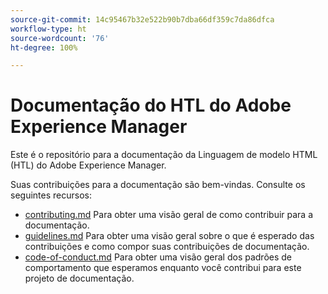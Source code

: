 ```yaml
---
source-git-commit: 14c95467b32e522b90b7dba66df359c7da86dfca
workflow-type: ht
source-wordcount: '76'
ht-degree: 100%

---
```

# Documentação do HTL do Adobe Experience Manager

Este é o repositório para a documentação da Linguagem de modelo HTML (HTL) do Adobe Experience Manager.

Suas contribuições para a documentação são bem-vindas. Consulte os seguintes recursos:

* [contributing.md](contributing.md) Para obter uma visão geral de como contribuir para a documentação.
* [guidelines.md](guidelines.md) Para obter uma visão geral sobre o que é esperado das contribuições e como compor suas contribuições de documentação.
* [code-of-conduct.md](code-of-conduct.md) Para obter uma visão geral dos padrões de comportamento que esperamos enquanto você contribui para este projeto de documentação.
